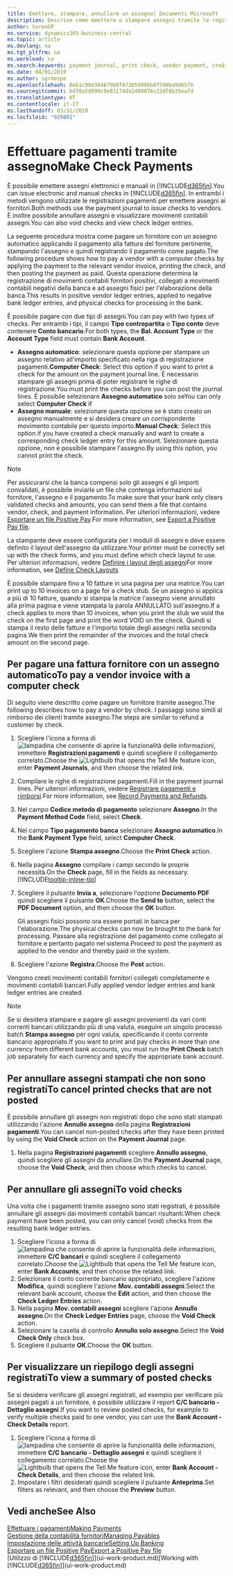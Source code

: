 ```yaml
---
title: Emettere, stampare, annullare un assegno| Documenti Microsoft
description: Descrive come emettere o stampare assegni tramite le registrazioni dei pagamenti e annullare movimenti contabili degli assegni in Business Central.
author: SorenGP
ms.service: dynamics365-business-central
ms.topic: article
ms.devlang: na
ms.tgt_pltfrm: na
ms.workload: na
ms.search.keywords: payment journal, print check, vendor payment, creditor, debt, balance due, AP
ms.date: 04/01/2019
ms.author: sgroespe
ms.openlocfilehash: 0eb1c99d38467969f072659996b0f598ba9d6576
ms.sourcegitcommit: bd78a5d990c9e83174da1409076c22df8b35eafd
ms.translationtype: HT
ms.contentlocale: it-IT
ms.lasthandoff: 03/31/2019
ms.locfileid: "929891"
---
```

# <a name="make-check-payments"></a><span data-ttu-id="9addd-103">Effettuare pagamenti tramite assegno</span><span class="sxs-lookup"><span data-stu-id="9addd-103">Make Check Payments</span></span>
<span data-ttu-id="9addd-104">È possibile emettere assegni elettronici e manuali in [!INCLUDE[d365fin](includes/d365fin_md.md)].</span><span class="sxs-lookup"><span data-stu-id="9addd-104">You can issue electronic and manual checks in [!INCLUDE[d365fin](includes/d365fin_md.md)].</span></span> <span data-ttu-id="9addd-105">In entrambi i metodi vengono utilizzate le registrazioni pagamenti per emettere assegni ai fornitori.</span><span class="sxs-lookup"><span data-stu-id="9addd-105">Both methods use the payment journal to issue checks to vendors.</span></span> <span data-ttu-id="9addd-106">È inoltre possibile annullare assegni e visualizzare movimenti contabili assegni.</span><span class="sxs-lookup"><span data-stu-id="9addd-106">You can also void checks and view check ledger entries.</span></span>

<span data-ttu-id="9addd-107">La seguente procedura mostra come pagare un fornitore con un assegno automatico applicando il pagamento alla fattura del fornitore pertinente, stampando l'assegno e quindi registrando il pagamento come pagato.</span><span class="sxs-lookup"><span data-stu-id="9addd-107">The following procedure shows how to pay a vendor with a computer checks by applying the payment to the relevant vendor invoice, printing the check, and then posting the payment as paid.</span></span> <span data-ttu-id="9addd-108">Questa operazione determina la registrazione di movimenti contabili fornitori positivi, collegati a movimenti contabili negativi della banca e ad assegni fisici per l'elaborazione della banca.</span><span class="sxs-lookup"><span data-stu-id="9addd-108">This results in positive vendor ledger entries, applied to negative bank ledger entries, and physical checks for processing in the bank.</span></span>

<span data-ttu-id="9addd-109">È possibile pagare con due tipi di assegni.</span><span class="sxs-lookup"><span data-stu-id="9addd-109">You can pay with two types of checks.</span></span> <span data-ttu-id="9addd-110">Per entrambi i tipi, il campo **Tipo contropartita** o **Tipo conto** deve contenere **Conto bancario**.</span><span class="sxs-lookup"><span data-stu-id="9addd-110">For both types, the **Bal. Account Type** or the **Account Type** field must contain **Bank Account**.</span></span>

- <span data-ttu-id="9addd-111">**Assegno automatico**: selezionare questa opzione per stampare un assegno relativo all'importo specificato nella riga di registrazione pagamenti.</span><span class="sxs-lookup"><span data-stu-id="9addd-111">**Computer Check**: Select this option if you want to print a check for the amount on the payment journal line.</span></span> <span data-ttu-id="9addd-112">È necessario stampare gli assegni prima di poter registrare le righe di registrazione.</span><span class="sxs-lookup"><span data-stu-id="9addd-112">You must print the checks before you can post the journal lines.</span></span> <span data-ttu-id="9addd-113">È possibile selezionare **Assegno automatico** solo se</span><span class="sxs-lookup"><span data-stu-id="9addd-113">You can only select **Computer Check** if</span></span>
- <span data-ttu-id="9addd-114">**Assegno manuale**: selezionare questa opzione se è stato creato un assegno manualmente e si desidera creare un corrispondente movimento contabile per questo importo.</span><span class="sxs-lookup"><span data-stu-id="9addd-114">**Manual Check**: Select this option if you have created a check manually and want to create a corresponding check ledger entry for this amount.</span></span> <span data-ttu-id="9addd-115">Selezionare questa opzione, non è possibile stampare l'assegno.</span><span class="sxs-lookup"><span data-stu-id="9addd-115">By using this option, you cannot print the check.</span></span>

> [!NOTE]  
> <span data-ttu-id="9addd-116">Per assicurarsi che la banca compensi solo gli assegni e gli importi convalidati, è possibile inviarle un file che contenga informazioni sul fornitore, l'assegno e il pagamento.</span><span class="sxs-lookup"><span data-stu-id="9addd-116">To make sure that your bank only clears validated checks and amounts, you can send them a file that contains vendor, check, and payment information.</span></span> <span data-ttu-id="9addd-117">Per ulteriori informazioni, vedere [Esportare un file Positive Pay](finance-how-positive-pay.md).</span><span class="sxs-lookup"><span data-stu-id="9addd-117">For more information, see [Export a Positive Pay file](finance-how-positive-pay.md).</span></span>

<span data-ttu-id="9addd-118">La stampante deve essere configurata per i moduli di assegni e deve essere definito il layout dell'assegno da utilizzare.</span><span class="sxs-lookup"><span data-stu-id="9addd-118">Your printer must be correctly set up with the check forms, and you must define which check layout to use.</span></span> <span data-ttu-id="9addd-119">Per ulteriori informazioni, vedere [Definire i layout degli assegni](finance-how-define-check-layouts.md)</span><span class="sxs-lookup"><span data-stu-id="9addd-119">For more information, see [Define Check Layouts](finance-how-define-check-layouts.md)</span></span>

<span data-ttu-id="9addd-120">È possibile stampare fino a 10 fatture in una pagina per una matrice.</span><span class="sxs-lookup"><span data-stu-id="9addd-120">You can print up to 10 invoices on a page for a check stub.</span></span> <span data-ttu-id="9addd-121">Se un assegno si applica a più di 10 fatture, quando si stampa la matrice l'assegno viene annullato alla prima pagina e viene stampata la parola ANNULLATO sull'assegno.</span><span class="sxs-lookup"><span data-stu-id="9addd-121">If a check applies to more than 10 invoices, when you print the stub we void the check on the first page and print the word VOID on the check.</span></span> <span data-ttu-id="9addd-122">Quindi si stampa il resto delle fatture e l'importo totale degli assegni nella seconda pagina.</span><span class="sxs-lookup"><span data-stu-id="9addd-122">We then print the remainder of the invoices and the total check amount on the second page.</span></span> 

## <a name="to-pay-a-vendor-invoice-with-a-computer-check"></a><span data-ttu-id="9addd-123">Per pagare una fattura fornitore con un assegno automatico</span><span class="sxs-lookup"><span data-stu-id="9addd-123">To pay a vendor invoice with a computer check</span></span>
<span data-ttu-id="9addd-124">Di seguito viene descritto come pagare un fornitore tramite assegno.</span><span class="sxs-lookup"><span data-stu-id="9addd-124">The following describes how to pay a vendor by check.</span></span> <span data-ttu-id="9addd-125">I passaggi sono simili al rimborso dei clienti tramite assegno.</span><span class="sxs-lookup"><span data-stu-id="9addd-125">The steps are similar to refund a customer by check.</span></span>

1. <span data-ttu-id="9addd-126">Scegliere l'icona a forma di ![lampadina che consente di aprire la funzionalità delle informazioni](media/ui-search/search_small.png "Informazioni sull'operazione che si desidera eseguire"), immettere **Registrazioni pagamenti** e quindi scegliere il collegamento correlato.</span><span class="sxs-lookup"><span data-stu-id="9addd-126">Choose the ![Lightbulb that opens the Tell Me feature](media/ui-search/search_small.png "Tell me what you want to do") icon, enter **Payment Journals**, and then choose the related link.</span></span>
2. <span data-ttu-id="9addd-127">Compilare le righe di registrazione pagamenti.</span><span class="sxs-lookup"><span data-stu-id="9addd-127">Fill in the payment journal lines.</span></span> <span data-ttu-id="9addd-128">Per ulteriori informazioni, vedere [Registrare pagamenti e rimborsi](payables-how-post-payments-refunds.md).</span><span class="sxs-lookup"><span data-stu-id="9addd-128">For more information, see [Record Payments and Refunds](payables-how-post-payments-refunds.md).</span></span>
3. <span data-ttu-id="9addd-129">Nel campo **Codice metodo di pagamento** selezionare **Assegno**.</span><span class="sxs-lookup"><span data-stu-id="9addd-129">In the **Payment Method Code** field, select **Check**.</span></span>
4. <span data-ttu-id="9addd-130">Nel campo **Tipo pagamento banca** selezionare **Assegno automatico**.</span><span class="sxs-lookup"><span data-stu-id="9addd-130">In the **Bank Payment Type** field, select **Computer Check**.</span></span>
5. <span data-ttu-id="9addd-131">Scegliere l'azione **Stampa assegno**.</span><span class="sxs-lookup"><span data-stu-id="9addd-131">Choose the **Print Check** action.</span></span>
6. <span data-ttu-id="9addd-132">Nella pagina **Assegno** compilare i campi secondo le proprie necessità.</span><span class="sxs-lookup"><span data-stu-id="9addd-132">On the **Check** page, fill in the fields as necessary.</span></span> [!INCLUDE[tooltip-inline-tip](includes/tooltip-inline-tip_md.md)]
7. <span data-ttu-id="9addd-133">Scegliere il pulsante **Invia a**, selezionare l'opzione **Documento PDF** quindi scegliere il pulsante **OK**.</span><span class="sxs-lookup"><span data-stu-id="9addd-133">Choose the **Send to** button, select the **PDF Document** option, and then choose the **OK** button.</span></span>

    <span data-ttu-id="9addd-134">Gli assegni fisici possono ora essere portati in banca per l'elaborazione.</span><span class="sxs-lookup"><span data-stu-id="9addd-134">The physical checks can now be brought to the bank for processing.</span></span> <span data-ttu-id="9addd-135">Passare alla registrazione del pagamento come collegato al fornitore e pertanto pagato nel sistema.</span><span class="sxs-lookup"><span data-stu-id="9addd-135">Proceed to post the payment as applied to the vendor and thereby paid in the system.</span></span>
8. <span data-ttu-id="9addd-136">Scegliere l'azione **Registra**.</span><span class="sxs-lookup"><span data-stu-id="9addd-136">Choose the **Post** action.</span></span>

<span data-ttu-id="9addd-137">Vengono creati movimenti contabili fornitori collegati completamente e movimenti contabili bancari.</span><span class="sxs-lookup"><span data-stu-id="9addd-137">Fully applied vendor ledger entries and bank ledger entries are created.</span></span>

> [!NOTE]  
> <span data-ttu-id="9addd-138">Se si desidera stampare e pagare gli assegni provenienti da vari conti correnti bancari utilizzando più di una valuta, eseguire un singolo processo batch **Stampa assegno** per ogni valuta, specificando il conto corrente bancario appropriato.</span><span class="sxs-lookup"><span data-stu-id="9addd-138">If you want to print and pay checks in more than one currency from different bank accounts, you must run the **Print Check** batch job separately for each currency and specify the appropriate bank account.</span></span>

## <a name="to-cancel-printed-checks-that-are-not-posted"></a><span data-ttu-id="9addd-139">Per annullare assegni stampati che non sono registrati</span><span class="sxs-lookup"><span data-stu-id="9addd-139">To cancel printed checks that are not posted</span></span>
<span data-ttu-id="9addd-140">È possibile annullare gli assegni non registrati dopo che sono stati stampati utilizzando l'azione **Annullo assegno** della pagina **Registrazioni pagamenti**.</span><span class="sxs-lookup"><span data-stu-id="9addd-140">You can cancel non-posted checks after they have been printed by using the **Void Check** action on the **Payment Journal** page.</span></span>

1. <span data-ttu-id="9addd-141">Nella pagina **Registrazioni pagamenti** scegliere **Annullo assegno**, quindi scegliere gli assegni da annullare.</span><span class="sxs-lookup"><span data-stu-id="9addd-141">On the **Payment Journal** page, choose the **Void Check**, and then choose which checks to cancel.</span></span>

## <a name="to-void-checks"></a><span data-ttu-id="9addd-142">Per annullare gli assegni</span><span class="sxs-lookup"><span data-stu-id="9addd-142">To void checks</span></span>
<span data-ttu-id="9addd-143">Una volta che i pagamenti tramite assegno sono stati registrati, è possibile annullare gli assegni dai movimenti contabili bancari risultanti.</span><span class="sxs-lookup"><span data-stu-id="9addd-143">When check payment have been posted, you can only cancel (void) checks from the resulting bank ledger entries.</span></span>

1. <span data-ttu-id="9addd-144">Scegliere l'icona a forma di ![lampadina che consente di aprire la funzionalità delle informazioni](media/ui-search/search_small.png "Informazioni sull'operazione che si desidera eseguire"), immettere **C/C bancari** e quindi scegliere il collegamento correlato.</span><span class="sxs-lookup"><span data-stu-id="9addd-144">Choose the ![Lightbulb that opens the Tell Me feature](media/ui-search/search_small.png "Tell me what you want to do") icon, enter **Bank Accounts**, and then choose the related link.</span></span>
2. <span data-ttu-id="9addd-145">Selezionare il conto corrente bancario appropriato, scegliere l'azione **Modifica**, quindi scegliere l'azione **Mov. contabili assegni**.</span><span class="sxs-lookup"><span data-stu-id="9addd-145">Select the relevant bank account, choose the **Edit** action, and then choose the **Check Ledger Entries** action.</span></span>
3. <span data-ttu-id="9addd-146">Nella pagina **Mov. contabili assegni** scegliere l'azione **Annullo assegno**.</span><span class="sxs-lookup"><span data-stu-id="9addd-146">On the **Check Ledger Entries** page, choose the **Void Check** action.</span></span>
4. <span data-ttu-id="9addd-147">Selezionare la casella di controllo **Annullo solo assegno**.</span><span class="sxs-lookup"><span data-stu-id="9addd-147">Select the **Void Check Only** check box.</span></span>
5. <span data-ttu-id="9addd-148">Scegliere il pulsante **OK**.</span><span class="sxs-lookup"><span data-stu-id="9addd-148">Choose the **OK** button.</span></span>

## <a name="to-view-a-summary-of-posted-checks"></a><span data-ttu-id="9addd-149">Per visualizzare un riepilogo degli assegni registrati</span><span class="sxs-lookup"><span data-stu-id="9addd-149">To view a summary of posted checks</span></span>
<span data-ttu-id="9addd-150">Se si desidera verificare gli assegni registrati, ad esempio per verificare più assegni pagati a un fornitore, è possibile utilizzare il report **C/C bancario - Dettaglio assegni**.</span><span class="sxs-lookup"><span data-stu-id="9addd-150">If you want to review posted checks, for example to verify multiple checks paid to one vendor, you can use the **Bank Account - Check Details** report.</span></span>
1. <span data-ttu-id="9addd-151">Scegliere l'icona a forma di ![lampadina che consente di aprire la funzionalità delle informazioni](media/ui-search/search_small.png "Informazioni sull'operazione che si desidera eseguire"), immettere **C/C bancario - Dettaglio assegni** e quindi scegliere il collegamento correlato.</span><span class="sxs-lookup"><span data-stu-id="9addd-151">Choose the ![Lightbulb that opens the Tell Me feature](media/ui-search/search_small.png "Tell me what you want to do") icon, enter **Bank Account - Check Details**, and then choose the related link.</span></span>
2. <span data-ttu-id="9addd-152">Impostare i filtri desiderati quindi scegliere il pulsante **Anteprima**.</span><span class="sxs-lookup"><span data-stu-id="9addd-152">Set filters as relevant, and then choose the **Preview** button.</span></span>

## <a name="see-also"></a><span data-ttu-id="9addd-153">Vedi anche</span><span class="sxs-lookup"><span data-stu-id="9addd-153">See Also</span></span>
[<span data-ttu-id="9addd-154">Effettuare i pagamenti</span><span class="sxs-lookup"><span data-stu-id="9addd-154">Making Payments</span></span>](payables-make-payments.md)  
[<span data-ttu-id="9addd-155">Gestione della contabilità fornitori</span><span class="sxs-lookup"><span data-stu-id="9addd-155">Managing Payables</span></span>](payables-manage-payables.md)  
[<span data-ttu-id="9addd-156">Impostazione delle attività bancarie</span><span class="sxs-lookup"><span data-stu-id="9addd-156">Setting Up Banking</span></span>](bank-setup-banking.md)  
[<span data-ttu-id="9addd-157">Esportare un file Positive Pay</span><span class="sxs-lookup"><span data-stu-id="9addd-157">Export a Positive Pay file</span></span>](finance-how-positive-pay.md)  
<span data-ttu-id="9addd-158">[Utilizzo di [!INCLUDE[d365fin](includes/d365fin_md.md)]](ui-work-product.md)</span><span class="sxs-lookup"><span data-stu-id="9addd-158">[Working with [!INCLUDE[d365fin](includes/d365fin_md.md)]](ui-work-product.md)</span></span>  
